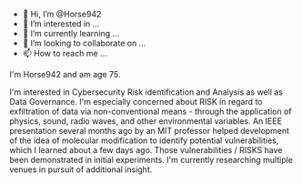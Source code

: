- 👋 Hi, I’m @Horse942
- 👀 I’m interested in ...
- 🌱 I’m currently learning ...
- 💞️ I’m looking to collaborate on ...
- 📫 How to reach me ...

<!---
Horse942/Horse942 is a ✨ special ✨ repository because its `README.md` (this file) appears on your GitHub profile.
You can click the Preview link to take a look at your changes.
--->I'm Horse942 and am age 75.
I'm interested in Cybersecurity Risk identification and Analysis as well as Data Governance.  I'm especially concerned about RISK in regard to exfiltration of data 
via non-conventional means - through the application of physics, sound, radio waves, and other environmental variables.
An IEEE presentation several months ago by an MIT professor helped development of the idea of molecular modification to identify potential vulnerabilities, 
which I learned about a few days ago.  Those vulnerabilities / RISKS have been demonstrated in initial experiments.
I'm currently researching multiple venues in pursuit of additional insight.

